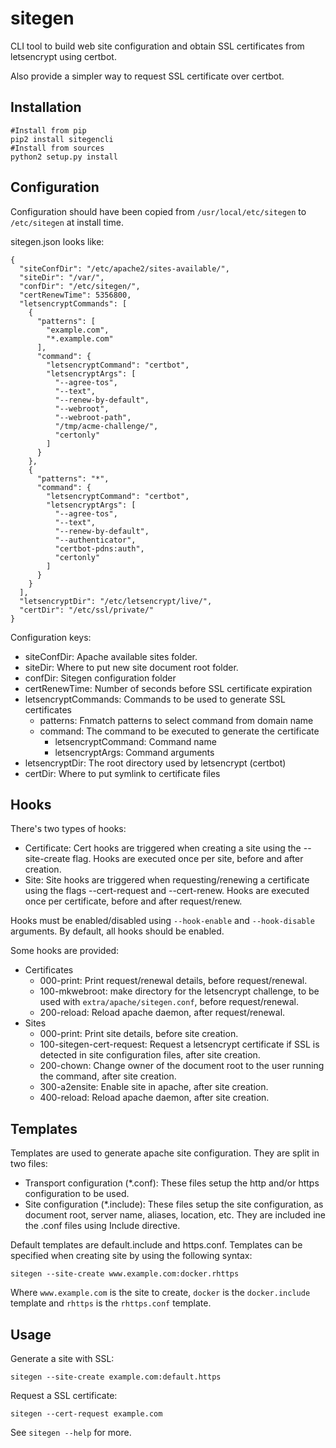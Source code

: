 sitegen
=======

CLI tool to build web site configuration and obtain SSL certificates from letsencrypt using certbot.

Also provide a simpler way to request SSL certificate over certbot.

Installation
------------

```
#Install from pip
pip2 install sitegencli
#Install from sources
python2 setup.py install
```

Configuration
-------------

Configuration should have been copied from `/usr/local/etc/sitegen` to `/etc/sitegen` at install time.

sitegen.json looks like:
```
{
  "siteConfDir": "/etc/apache2/sites-available/",
  "siteDir": "/var/",
  "confDir": "/etc/sitegen/",
  "certRenewTime": 5356800,
  "letsencryptCommands": [
    {
      "patterns": [
        "example.com",
        "*.example.com"
      ],
      "command": {
        "letsencryptCommand": "certbot",
        "letsencryptArgs": [
          "--agree-tos",
          "--text",
          "--renew-by-default",
          "--webroot",
          "--webroot-path",
          "/tmp/acme-challenge/",
          "certonly"
        ]
      }
    },
    {
      "patterns": "*",
      "command": {
        "letsencryptCommand": "certbot",
        "letsencryptArgs": [
          "--agree-tos",
          "--text",
          "--renew-by-default",
          "--authenticator",
          "certbot-pdns:auth",
          "certonly"
        ]
      }
    }
  ],
  "letsencryptDir": "/etc/letsencrypt/live/",
  "certDir": "/etc/ssl/private/"
}

```

Configuration keys:

 - siteConfDir: Apache available sites folder.
 - siteDir: Where to put new site document root folder.
 - confDir: Sitegen configuration folder
 - certRenewTime: Number of seconds before SSL certificate expiration
 - letsencryptCommands: Commands to be used to generate SSL certificates
    - patterns: Fnmatch patterns to select command from domain name
    - command: The command to be executed to generate the certificate
        - letsencryptCommand: Command name
        - letsencryptArgs: Command arguments
 - letsencryptDir: The root directory used by letsencrypt (certbot)
 - certDir: Where to put symlink to certificate files

Hooks
-----

There's two types of hooks:
 - Certificate: Cert hooks are triggered when creating a site using the --site-create flag. Hooks are executed once per site, before and after creation.
 - Site: Site hooks are triggered when requesting/renewing a certificate using the flags --cert-request and --cert-renew. Hooks are executed once per certificate, before and after request/renew.

Hooks must be enabled/disabled using `--hook-enable` and `--hook-disable` arguments. By default, all hooks should be enabled.

Some hooks are provided:
 - Certificates
    - 000-print: Print request/renewal details, before request/renewal.
    - 100-mkwebroot: make directory for the letsencrypt challenge, to be used with `extra/apache/sitegen.conf`, before request/renewal.
    - 200-reload: Reload apache daemon, after request/renewal.
 - Sites
    - 000-print: Print site details, before site creation.
    - 100-sitegen-cert-request: Request a letsencrypt certificate if SSL is detected in site configuration files, after site creation.
    - 200-chown: Change owner of the document root to the user running the command, after site creation.
    - 300-a2ensite: Enable site in apache, after site creation.
    - 400-reload: Reload apache daemon, after site creation.


Templates
---------

Templates are used to generate apache site configuration. They are split in two files:
 - Transport configuration (*.conf): These files setup the http and/or https configuration to be used.
 - Site configuration (*.include): These files setup the site configuration, as document root, server name, aliases, location, etc. They are included ine the .conf files using Include directive.

Default templates are default.include and https.conf. Templates can be specified when creating site by using the following syntax:
```
sitegen --site-create www.example.com:docker.rhttps
```
Where `www.example.com` is the site to create, `docker` is the `docker.include` template and `rhttps` is the `rhttps.conf` template.

Usage
-----

Generate a site with SSL:
```
sitegen --site-create example.com:default.https
```

Request a SSL certificate:
```
sitegen --cert-request example.com
```

See `sitegen --help` for more.